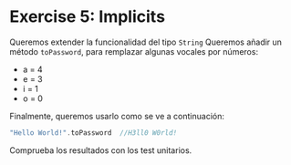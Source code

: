 # Exercise 5: Implicits

Queremos extender la funcionalidad del tipo `String`
Queremos añadir un método `toPassword`, para remplazar algunas vocales por números:

- a = 4
- e = 3
- i = 1
- o = 0

Finalmente, queremos usarlo como se ve a continuación:

```scala
"Hello World!".toPassword  //H3ll0 W0rld!
``` 

Comprueba los resultados con los test unitarios.